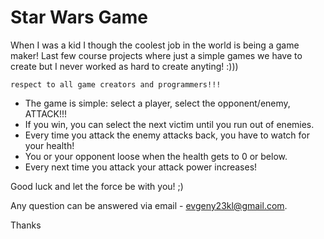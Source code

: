 # Star Wars Game

When I was a kid I though the coolest job in the world is being a game maker!
Last few course projects where just a simple games we have to create but I never worked as hard to create anyting! :)))

`respect to all game creators and programmers!!!`

* The game is simple: select a player, select the opponent/enemy, ATTACK!!!
* If you win, you can select the next victim until you run out of enemies.
* Every time you attack the enemy attacks back, you have to watch for your health!
* You or your opponent loose when the health gets to 0 or below.
* Every next time you attack your attack power increases!

Good luck and let the force be with you! ;)

Any question can be answered via email - evgeny23kl@gmail.com.

Thanks